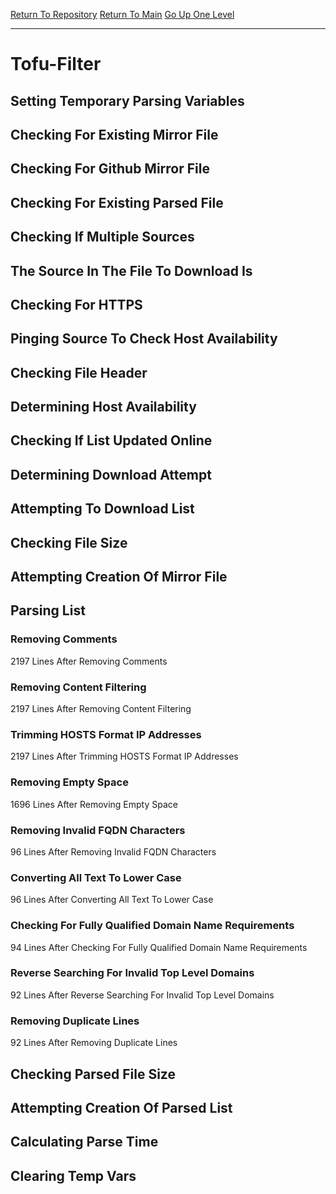 [Return To Repository](https://github.com/deathbybandaid/piholeparser/)
[Return To Main](https://github.com/deathbybandaid/piholeparser/blob/master/RecentRunLogs/Mainlog.md)
[Go Up One Level](https://github.com/deathbybandaid/piholeparser/blob/master/RecentRunLogs/TopLevelScripts/30-Processing-External-Blacklists.md)
____________________________________
# Tofu-Filter
## Setting Temporary Parsing Variables
## Checking For Existing Mirror File
## Checking For Github Mirror File
## Checking For Existing Parsed File
## Checking If Multiple Sources
## The Source In The File To Download Is
## Checking For HTTPS
## Pinging Source To Check Host Availability
## Checking File Header
## Determining Host Availability
## Checking If List Updated Online
## Determining Download Attempt
## Attempting To Download List
## Checking File Size
## Attempting Creation Of Mirror File
## Parsing List
### Removing Comments
2197 Lines After Removing Comments
### Removing Content Filtering
2197 Lines After Removing Content Filtering
### Trimming HOSTS Format IP Addresses
2197 Lines After Trimming HOSTS Format IP Addresses
### Removing Empty Space
1696 Lines After Removing Empty Space
### Removing Invalid FQDN Characters
96 Lines After Removing Invalid FQDN Characters
### Converting All Text To Lower Case
96 Lines After Converting All Text To Lower Case
### Checking For Fully Qualified Domain Name Requirements
94 Lines After Checking For Fully Qualified Domain Name Requirements
### Reverse Searching For Invalid Top Level Domains
92 Lines After Reverse Searching For Invalid Top Level Domains
### Removing Duplicate Lines
92 Lines After Removing Duplicate Lines
## Checking Parsed File Size
## Attempting Creation Of Parsed List
## Calculating Parse Time
## Clearing Temp Vars
